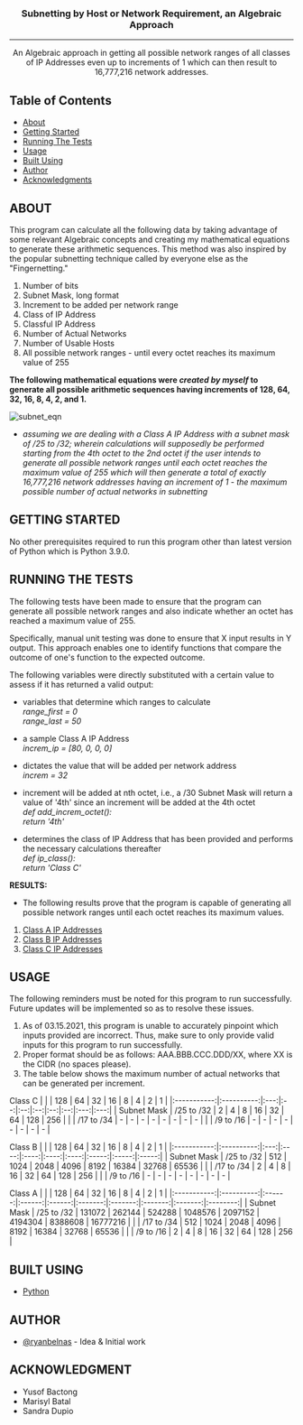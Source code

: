 
<h3 align="center">Subnetting by Host or Network Requirement, an Algebraic Approach</h3>

---

<p align="center"> An Algebraic approach in getting all possible network ranges of all classes of IP Addresses even up to increments of 1 which can then result to 16,777,216 network addresses.
    <br> 
</p>

## Table of Contents
- [About](#about)
- [Getting Started](#getting_started)
- [Running The Tests](#tests)
- [Usage](#usage)
- [Built Using](#built_using)
- [Author](#authors)
- [Acknowledgments](#acknowledgment)

## ABOUT <a name = "about"></a>
This program can calculate all the following data by taking advantage of some relevant Algebraic concepts and creating my mathematical equations to generate these arithmetic sequences. This method was also inspired by the popular subnetting technique called by everyone else as the "Fingernetting."
1. Number of bits 
2. Subnet Mask, long format
3. Increment to be added per network range
4. Class of IP Address
5. Classful IP Address
6. Number of Actual Networks
7. Number of Usable Hosts
8. All possible network ranges - until every octet reaches its maximum value of 255


**The following mathematical equations were ***created by myself*** to generate all possible arithmetic sequences having increments of 128, 64, 32, 16, 8, 4, 2, and 1.**

![subnet_eqn](https://user-images.githubusercontent.com/79388960/111256507-35a03a00-8654-11eb-821a-4dfb8cab49ff.jpg)
- *assuming we are dealing with a Class A IP Address with a subnet mask of /25 to /32; wherein calculations will supposedly be performed starting from the 4th octet to the 2nd octet if the user intends to generate all possible network ranges until each octet reaches the maximum value of 255 which will then generate a total of exactly 16,777,216 network addresses having an increment of 1 - the maximum possible number of actual networks in subnetting*


## GETTING STARTED <a name = "getting_started"></a>
No other prerequisites required to run this program other than latest version of Python which is Python 3.9.0.


## RUNNING THE TESTS <a name = "tests"></a>
The following tests have been made to ensure that the program can generate all possible network ranges and also indicate whether an octet has reached a maximum value of 255.

Specifically, manual unit testing was done to ensure that X input results in Y output. This approach enables one to identify functions that compare the outcome of one's function to the expected outcome.

The following variables were directly substituted with a certain value to assess if it has returned a valid output:
* variables that determine which ranges to calculate  
    *range_first = 0*  
    *range_last = 50*  

* a sample Class A IP Address  
    *increm_ip = [80, 0, 0, 0]*  

* dictates the value that will be added per network address  
    *increm = 32*  

* increment will be added at nth octet, i.e., a /30 Subnet Mask will return a value of '4th' since an increment will be added at the 4th octet  
    *def add_increm_octet():*  
        *return '4th'*  

* determines the class of IP Address that has been provided and performs the necessary calculations thereafter  
    *def ip_class():*  
        *return 'Class C'*  

**RESULTS:**
- The following results prove that the program is capable of generating all possible network ranges until each octet reaches its maximum values.
1. [Class A IP Addresses](https://imgur.com/a/gPUnrkn)
2. [Class B IP Addresses](https://imgur.com/a/ZP3hXJY)
3. [Class C IP Addresses](https://imgur.com/a/9EVGpQ0)


## USAGE <a name="usage"></a>
The following reminders must be noted for this program to run successfully. Future updates will be implemented so as to resolve these issues.
1. As of 03.15.2021, this program is unable to accurately pinpoint which inputs provided are incorrect. Thus, make sure to only provide valid inputs for this program to run successfully.  
2. Proper format should be as follows: AAA.BBB.CCC.DDD/XX, where XX is the CIDR (no spaces please).  
3. The table below shows the maximum number of actual networks that can be generated per increment.

Class C
|             |            | 128 | 64 | 32 | 16 |  8 |  4 |  2  |  1  |
|:-----------:|:----------:|:---:|:--:|:--:|:--:|:--:|:--:|:---:|:---:|
| Subnet Mask | /25 to /32 |  2  |  4 |  8 | 16 | 32 | 64 | 128 | 256 |
|             | /17 to /34 |  -  |  - |  - |  - |  - |  - |  -  |  -  |
|             |  /9 to /16 |  -  |  - |  - |  - |  - |  - |  -  |  -  |


Class B
|             |            | 128 |  64  |  32  |  16  |   8  |   4   |   2   |   1   |
|:-----------:|:----------:|:---:|:----:|:----:|:----:|:----:|:-----:|:-----:|:-----:|
| Subnet Mask | /25 to /32 | 512 | 1024 | 2048 | 4096 | 8192 | 16384 | 32768 | 65536 |
|             | /17 to /34 |  2  |   4  |   8  |  16  |  32  |   64  |  128  |  256  |
|             |  /9 to /16 |  -  |   -  |   -  |   -  |   -  |   -   |   -   |   -   |


Class A
|             |            |   128  |   64   |   32   |    16   |    8    |    4    |    2    |     1    |
|:-----------:|:----------:|:------:|:------:|:------:|:-------:|:-------:|:-------:|:-------:|:--------:|
| Subnet Mask | /25 to /32 | 131072 | 262144 | 524288 | 1048576 | 2097152 | 4194304 | 8388608 | 16777216 |
|             | /17 to /34 |   512  |  1024  |  2048  |   4096  |   8192  |  16384  |  32768  |   65536  |
|             |  /9 to /16 |    2   |    4   |    8   |    16   |    32   |    64   |   128   |    256   |



## BUILT USING  <a name = "built_using"></a>
- [Python](https://www.python.org/) 

## AUTHOR <a name = "authors"></a>
- [@ryanbelnas](https://github.com/ryanbelnas) - Idea & Initial work


## ACKNOWLEDGMENT <a name = "acknowledgment"></a>
- Yusof Bactong
- Marisyl Batal
- Sandra Dupio
